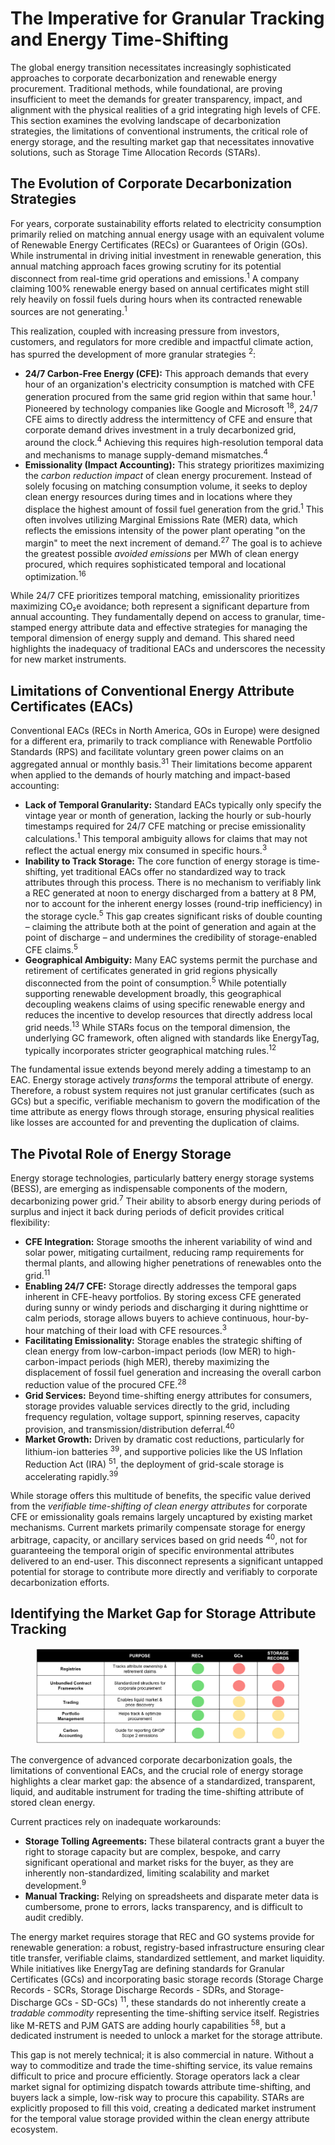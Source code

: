 # The Imperative for Granular Tracking and Energy Time-Shifting

The global energy transition necessitates increasingly sophisticated approaches to corporate decarbonization and renewable energy procurement. Traditional methods, while foundational, are proving insufficient to meet the demands for greater transparency, impact, and alignment with the physical realities of a grid integrating high levels of CFE. This section examines the evolving landscape of decarbonization strategies, the limitations of conventional instruments, the critical role of energy storage, and the resulting market gap that necessitates innovative solutions, such as Storage Time Allocation Records (STARs).

## The Evolution of Corporate Decarbonization Strategies

For years, corporate sustainability efforts related to electricity consumption primarily relied on matching annual energy usage with an equivalent volume of Renewable Energy Certificates (RECs) or Guarantees of Origin (GOs). While instrumental in driving initial investment in renewable generation, this annual matching approach faces growing scrutiny for its potential disconnect from real-time grid operations and emissions.<sup>1</sup> A company claiming 100% renewable energy based on annual certificates might still rely heavily on fossil fuels during hours when its contracted renewable sources are not generating.<sup>1</sup>

This realization, coupled with increasing pressure from investors, customers, and regulators for more credible and impactful climate action, has spurred the development of more granular strategies <sup>2</sup>:

* **24/7 Carbon-Free Energy (CFE):** This approach demands that every hour of an organization's electricity consumption is matched with CFE generation procured from the same grid region within that same hour.<sup>1</sup> Pioneered by technology companies like Google and Microsoft <sup>18</sup>, 24/7 CFE aims to directly address the intermittency of CFE and ensure that corporate demand drives investment in a truly decarbonized grid, around the clock.<sup>4</sup> Achieving this requires high-resolution temporal data and mechanisms to manage supply-demand mismatches.<sup>4</sup>
* **Emissionality (Impact Accounting):** This strategy prioritizes maximizing the _carbon reduction impact_ of clean energy procurement. Instead of solely focusing on matching consumption volume, it seeks to deploy clean energy resources during times and in locations where they displace the highest amount of fossil fuel generation from the grid.<sup>1</sup> This often involves utilizing Marginal Emissions Rate (MER) data, which reflects the emissions intensity of the power plant operating "on the margin" to meet the next increment of demand.<sup>27</sup> The goal is to achieve the greatest possible _avoided emissions_ per MWh of clean energy procured, which requires sophisticated temporal and locational optimization.<sup>16</sup>

While 24/7 CFE prioritizes temporal matching, emissionality prioritizes maximizing CO₂e avoidance; both represent a significant departure from annual accounting. They fundamentally depend on access to granular, time-stamped energy attribute data and effective strategies for managing the temporal dimension of energy supply and demand. This shared need highlights the inadequacy of traditional EACs and underscores the necessity for new market instruments.

## Limitations of Conventional Energy Attribute Certificates (EACs)

Conventional EACs (RECs in North America, GOs in Europe) were designed for a different era, primarily to track compliance with Renewable Portfolio Standards (RPS) and facilitate voluntary green power claims on an aggregated annual or monthly basis.<sup>31</sup> Their limitations become apparent when applied to the demands of hourly matching and impact-based accounting:

* **Lack of Temporal Granularity:** Standard EACs typically only specify the vintage year or month of generation, lacking the hourly or sub-hourly timestamps required for 24/7 CFE matching or precise emissionality calculations.<sup>1</sup> This temporal ambiguity allows for claims that may not reflect the actual energy mix consumed in specific hours.<sup>3</sup>
* **Inability to Track Storage:** The core function of energy storage is time-shifting, yet traditional EACs offer no standardized way to track attributes through this process. There is no mechanism to verifiably link a REC generated at noon to energy discharged from a battery at 8 PM, nor to account for the inherent energy losses (round-trip inefficiency) in the storage cycle.<sup>5</sup> This gap creates significant risks of double counting – claiming the attribute both at the point of generation and again at the point of discharge – and undermines the credibility of storage-enabled CFE claims.<sup>5</sup>
* **Geographical Ambiguity:** Many EAC systems permit the purchase and retirement of certificates generated in grid regions physically disconnected from the point of consumption.<sup>5</sup> While potentially supporting renewable development broadly, this geographical decoupling weakens claims of using specific renewable energy and reduces the incentive to develop resources that directly address local grid needs.<sup>13</sup> While STARs focus on the temporal dimension, the underlying GC framework, often aligned with standards like EnergyTag, typically incorporates stricter geographical matching rules.<sup>12</sup>

The fundamental issue extends beyond merely adding a timestamp to an EAC. Energy storage actively _transforms_ the temporal attribute of energy. Therefore, a robust system requires not just granular certificates (such as GCs) but a specific, verifiable mechanism to govern the modification of the time attribute as energy flows through storage, ensuring physical realities like losses are accounted for and preventing the duplication of claims.

## The Pivotal Role of Energy Storage

Energy storage technologies, particularly battery energy storage systems (BESS), are emerging as indispensable components of the modern, decarbonizing power grid.<sup>7</sup> Their ability to absorb energy during periods of surplus and inject it back during periods of deficit provides critical flexibility:

* **CFE Integration:** Storage smooths the inherent variability of wind and solar power, mitigating curtailment, reducing ramp requirements for thermal plants, and allowing higher penetrations of renewables onto the grid.<sup>11</sup>
* **Enabling 24/7 CFE:** Storage directly addresses the temporal gaps inherent in CFE-heavy portfolios. By storing excess CFE generated during sunny or windy periods and discharging it during nighttime or calm periods, storage allows buyers to achieve continuous, hour-by-hour matching of their load with CFE resources.<sup>3</sup>
* **Facilitating Emissionality:** Storage enables the strategic shifting of clean energy from low-carbon-impact periods (low MER) to high-carbon-impact periods (high MER), thereby maximizing the displacement of fossil fuel generation and increasing the overall carbon reduction value of the procured CFE.<sup>28</sup>
* **Grid Services:** Beyond time-shifting energy attributes for consumers, storage provides valuable services directly to the grid, including frequency regulation, voltage support, spinning reserves, capacity provision, and transmission/distribution deferral.<sup>40</sup>
* **Market Growth:** Driven by dramatic cost reductions, particularly for lithium-ion batteries <sup>39</sup>, and supportive policies like the US Inflation Reduction Act (IRA) <sup>51</sup>, the deployment of grid-scale storage is accelerating rapidly.<sup>39</sup>

While storage offers this multitude of benefits, the specific value derived from the _verifiable time-shifting of clean energy attributes_ for corporate CFE or emissionality goals remains largely uncaptured by existing market mechanisms. Current markets primarily compensate storage for energy arbitrage, capacity, or ancillary services based on grid needs <sup>40</sup>, not for guaranteeing the temporal origin of specific environmental attributes delivered to an end-user. This disconnect represents a significant untapped potential for storage to contribute more directly and verifiably to corporate decarbonization efforts.

## Identifying the Market Gap for Storage Attribute Tracking

<figure><img src=".gitbook/assets/image.png" alt=""><figcaption></figcaption></figure>

The convergence of advanced corporate decarbonization goals, the limitations of conventional EACs, and the crucial role of energy storage highlights a clear market gap: the absence of a standardized, transparent, liquid, and auditable instrument for trading the time-shifting attribute of stored clean energy.

Current practices rely on inadequate workarounds:

* **Storage Tolling Agreements:** These bilateral contracts grant a buyer the right to storage capacity but are complex, bespoke, and carry significant operational and market risks for the buyer, as they are inherently non-standardized, limiting scalability and market development.<sup>9</sup>
* **Manual Tracking:** Relying on spreadsheets and disparate meter data is cumbersome, prone to errors, lacks transparency, and is difficult to audit credibly.

The energy market requires storage that REC and GO systems provide for renewable generation: a robust, registry-based infrastructure ensuring clear title transfer, verifiable claims, standardized settlement, and market liquidity. While initiatives like EnergyTag are defining standards for Granular Certificates (GCs) and incorporating basic storage records (Storage Charge Records - SCRs, Storage Discharge Records - SDRs, and Storage-Discharge GCs - SD-GCs) <sup>11</sup>, these standards do not inherently create a _tradable commodity_ representing the time-shifting service itself. Registries like M-RETS and PJM GATS are adding hourly capabilities <sup>58</sup>, but a dedicated instrument is needed to unlock a market for the storage attribute.

This gap is not merely technical; it is also commercial in nature. Without a way to commoditize and trade the time-shifting service, its value remains difficult to price and procure efficiently. Storage operators lack a clear market signal for optimizing dispatch towards attribute time-shifting, and buyers lack a simple, low-risk way to procure this capability. STARs are explicitly proposed to fill this void, creating a dedicated market instrument for the temporal value storage provided within the clean energy attribute ecosystem.

